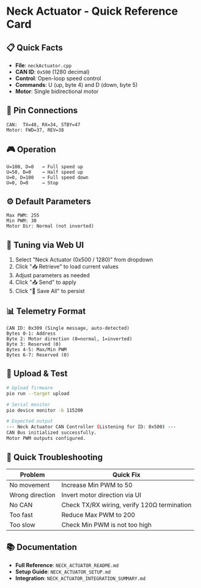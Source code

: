# Neck Actuator - Quick Reference Card

## 📋 Quick Facts
- **File**: `neckActuator.cpp`
- **CAN ID**: `0x500` (1280 decimal)
- **Control**: Open-loop speed control
- **Commands**: U (up, byte 4) and D (down, byte 5)
- **Motor**: Single bidirectional motor

## 🔌 Pin Connections
```
CAN:  TX=48, RX=34, STBY=47
Motor: FWD=37, REV=38
```

## 🎮 Operation
```
U=100, D=0   → Full speed up
U=50, D=0    → Half speed up
U=0, D=100   → Full speed down
U=0, D=0     → Stop
```

## ⚙️ Default Parameters
```
Max PWM: 255
Min PWM: 30
Motor Dir: Normal (not inverted)
```

## 🔧 Tuning via Web UI
1. Select "Neck Actuator (0x500 / 1280)" from dropdown
2. Click "📥 Retrieve" to load current values
3. Adjust parameters as needed
4. Click "📤 Send" to apply
5. Click "💾 Save All" to persist

## 📊 Telemetry Format
```
CAN ID: 0x309 (Single message, auto-detected)
Bytes 0-1: Address
Byte 2: Motor direction (0=normal, 1=inverted)
Byte 3: Reserved (0)
Bytes 4-5: Max/Min PWM
Bytes 6-7: Reserved (0)
```

## 🚀 Upload & Test
```bash
# Upload firmware
pio run --target upload

# Serial monitor
pio device monitor -b 115200

# Expected output
--- Neck Actuator CAN Controller (Listening for ID: 0x500) ---
CAN Bus initialized successfully.
Motor PWM outputs configured.
```

## 🐛 Quick Troubleshooting
| Problem | Quick Fix |
|---------|-----------|
| No movement | Increase Min PWM to 50 |
| Wrong direction | Invert motor direction via UI |
| No CAN | Check TX/RX wiring, verify 120Ω termination |
| Too fast | Reduce Max PWM to 200 |
| Too slow | Check Min PWM is not too high |

## 📚 Documentation
- **Full Reference**: `NECK_ACTUATOR_README.md`
- **Setup Guide**: `NECK_ACTUATOR_SETUP.md`
- **Integration**: `NECK_ACTUATOR_INTEGRATION_SUMMARY.md`

